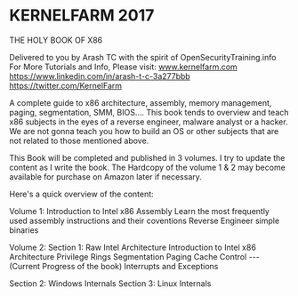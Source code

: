 
KERNELFARM 2017
================================================================================================================================
THE HOLY BOOK OF X86

Delivered to you by Arash TC with the spirit of
OpenSecurityTraining.info
For More Tutorials and Info, Please visit:
www.kernelfarm.com
https://www.linkedin.com/in/arash-t-c-3a277bbb
https://twitter.com/KernelFarm


A complete guide to x86 architecture, assembly, memory management, paging, segmentation, SMM, BIOS.... 
This book tends to overview and teach x86 subjects in the eyes of a reverse engineer, malware analyst or a hacker. We are not gonna teach you how to build an OS or other subjects that are not related to those mentioned above.

This Book will be completed and published in 3 volumes. I try to update the content as I write the book. The Hardcopy of the volume 1 & 2 may become available for purchase on Amazon later if necessary.

Here's a quick overview of the content:

Volume 1:
  Introduction to Intel x86 Assembly
  Learn the most frequently used assembly instructions and their coventions
  Reverse Engineer simple binaries

Volume 2:
  Section 1: Raw Intel Architecture
    Introduction to Intel x86 Architecture
    Privilege Rings
    Segmentation
    Paging
    Cache Control  --- (Current Progress of the book)
    Interrupts and Exceptions

  Section 2: Windows Internals
  Section 3: Linux Internals
